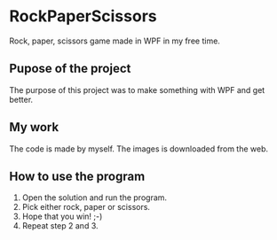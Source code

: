 # RockPaperScissors
Rock, paper, scissors game made in WPF in my free time.

## Pupose of the project
The purpose of this project was to make something with WPF and get better.  

## My work
The code is made by myself. The images is downloaded from the web. 

## How to use the program
1. Open the solution and run the program.
2. Pick either rock, paper or scissors.
4. Hope that you win! ;-)
5. Repeat step 2 and 3.
